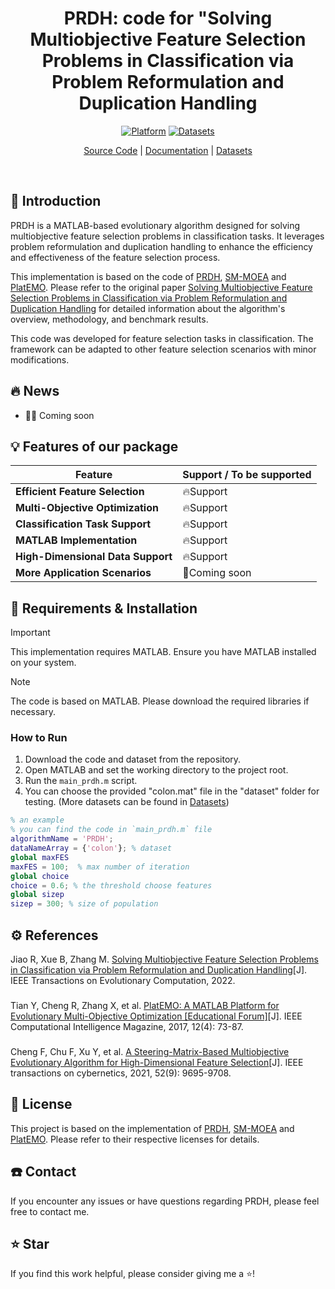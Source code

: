 <div align="center">
<h1 align="center">
</h1>
<h1 align="center">
PRDH: code for "Solving Multiobjective Feature Selection Problems in Classification via Problem Reformulation and Duplication Handling
</h1>

[![Platform](https://img.shields.io/badge/Platform-MATLAB-orange)](https://www.mathworks.com/products/matlab.html)
[![Datasets](https://img.shields.io/badge/Datasets-feature_selection-green)](https://github.com/zongtingwei/Feature-Selection-FS-datasets)

[Source Code](https://github.com/zongtingwei/PRDH)
| [Documentation](https://ieeexplore.ieee.org/abstract/document/9925116)
| [Datasets](https://github.com/zongtingwei/Feature-Selection-FS-datasets)

</div>
<br>

## 📖 Introduction

PRDH is a MATLAB-based evolutionary algorithm designed for solving multiobjective feature selection problems in classification tasks. It leverages problem reformulation and duplication handling to enhance the efficiency and effectiveness of the feature selection process.

This implementation is based on the code of [PRDH](https://github.com/RuwangJiao/PRDH), [SM-MOEA](https://github.com/BIMK/SM-MOEA) and [PlatEMO](https://github.com/BIMK/PlatEMO). Please refer to the original paper [Solving Multiobjective Feature Selection Problems in Classification via Problem Reformulation and Duplication Handling](https://ieeexplore.ieee.org/abstract/document/9925116) for detailed information about the algorithm's overview, methodology, and benchmark results.

This code was developed for feature selection tasks in classification. The framework can be adapted to other feature selection scenarios with minor modifications.

## 🔥 News

+ 🎉🎉 Coming soon

## 💡 Features of our package

| Feature | Support / To be supported |
|---------|---------------------------|
| **Efficient Feature Selection** | 🔥Support |
| **Multi-Objective Optimization** | 🔥Support |
| **Classification Task Support** | 🔥Support |
| **MATLAB Implementation** | 🔥Support |
| **High-Dimensional Data Support** | 🔥Support |
| **More Application Scenarios** | 🚀Coming soon |

## 🎁 Requirements & Installation

> [!Important]
> This implementation requires MATLAB. Ensure you have MATLAB installed on your system.

> [!Note]
> The code is based on MATLAB. Please download the required libraries if necessary.

### How to Run

1. Download the code and dataset from the repository.
2. Open MATLAB and set the working directory to the project root.
3. Run the `main_prdh.m` script.
4. You can choose the provided "colon.mat" file in the "dataset" folder for testing. (More datasets can be found in [Datasets](https://github.com/zongtingwei/Feature-Selection-FS-datasets))

```matlab
% an example
% you can find the code in `main_prdh.m` file
algorithmName = 'PRDH';  
dataNameArray = {'colon'}; % dataset
global maxFES
maxFES = 100;  % max number of iteration
global choice
choice = 0.6; % the threshold choose features
global sizep
sizep = 300; % size of population
```
## ⚙️ References
Jiao R, Xue B, Zhang M. [Solving Multiobjective Feature Selection Problems in Classification via Problem Reformulation and Duplication Handling](https://ieeexplore.ieee.org/abstract/document/9925116)[J]. IEEE Transactions on Evolutionary Computation, 2022.
###
Tian Y, Cheng R, Zhang X, et al. [PlatEMO: A MATLAB Platform for Evolutionary Multi-Objective Optimization [Educational Forum]](https://ieeexplore.ieee.org/abstract/document/8065138   )[J]. IEEE Computational Intelligence Magazine, 2017, 12(4): 73-87.
###
Cheng F, Chu F, Xu Y, et al. [A Steering-Matrix-Based Multiobjective Evolutionary Algorithm for High-Dimensional Feature Selection](https://ieeexplore.ieee.org/abstract/document/9371430   )[J]. IEEE transactions on cybernetics, 2021, 52(9): 9695-9708.
###

## 🪪 License
This project is based on the implementation of [PRDH](https://github.com/RuwangJiao/PRDH), [SM-MOEA](https://github.com/BIMK/SM-MOEA) and [PlatEMO](https://github.com/BIMK/PlatEMO). Please refer to their respective licenses for details.

## ☎️ Contact
If you encounter any issues or have questions regarding PRDH, please feel free to contact me.

## ⭐ Star
If you find this work helpful, please consider giving me a ⭐!
